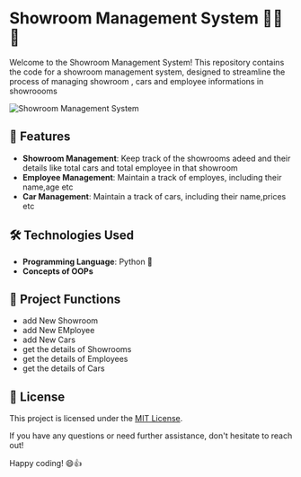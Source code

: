 # Showroom Management System 👨‍💼🚗

Welcome to the Showroom Management System! This repository contains the code for a showroom management system, designed to streamline the process of managing showroom , cars and employee informations in showroooms 

![Showroom Management System](https://cdn.motor1.com/images/mgl/NGGZon/s3/koenigsegg-gemera.jpg)

## 🚀 Features
- **Showroom Management**: Keep track of the showrooms adeed and their details like total cars and total employee in that showroom
- **Employee Management**: Maintain a track of employes, including their name,age etc
- **Car Management**: Maintain a track of cars, including their name,prices etc

## 🛠️ Technologies Used
- **Programming Language**: Python 🐍
- **Concepts of OOPs**

## 📂 Project Functions
- add New Showroom
- add New EMployee
- add New Cars
- get the details of Showrooms
- get the details of Employees
- get the details of Cars

## 📃 License
This project is licensed under the [MIT License](LICENSE).

If you have any questions or need further assistance, don't hesitate to reach out!

Happy coding! 😄👍
